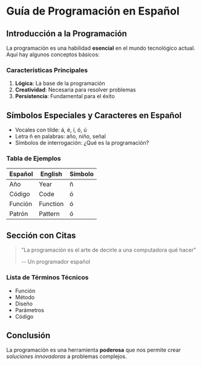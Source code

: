# Guía de Programación en Español

## Introducción a la Programación

La programación es una habilidad **esencial** en el mundo tecnológico actual. Aquí hay algunos conceptos básicos:

### Características Principales

1. **Lógica**: La base de la programación
2. **Creatividad**: Necesaria para resolver problemas
3. **Persistencia**: Fundamental para el éxito

## Símbolos Especiales y Caracteres en Español

* Vocales con tilde: á, é, í, ó, ú
* Letra ñ en palabras: año, niño, señal
* Símbolos de interrogación: ¿Qué es la programación?

### Tabla de Ejemplos

| Español      | English     | Símbolo |
|-------------|------------|---------|
| Año         | Year       | ñ       |
| Código      | Code       | ó       |
| Función     | Function   | ó       |
| Patrón      | Pattern    | ó       |

## Sección con Citas

> "La programación es el arte de decirle a una computadora qué hacer"
> 
> -- Un programador español

### Lista de Términos Técnicos

* Función
* Método
* Diseño
* Parámetros
* Código

## Conclusión

La programación es una herramienta **poderosa** que nos permite crear *soluciones innovadoras* a problemas complejos.

